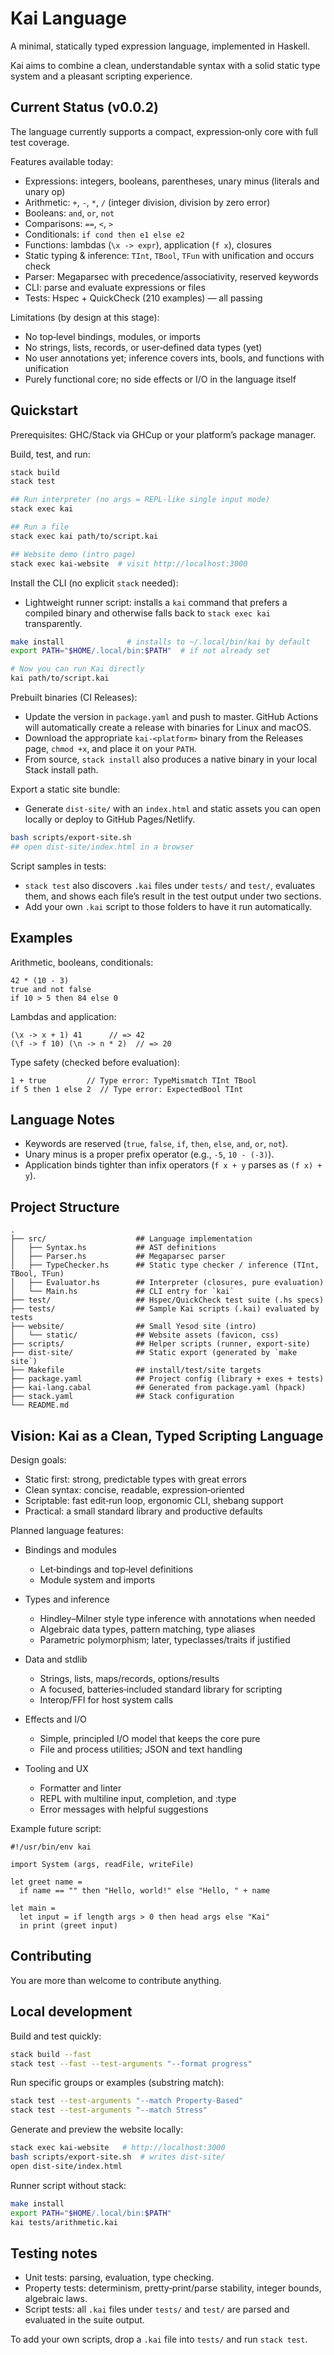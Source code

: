 # Kai Language

A minimal, statically typed expression language, implemented in Haskell.

Kai aims to combine a clean, understandable syntax with a solid static type system and a pleasant scripting experience.

## Current Status (v0.0.2)

The language currently supports a compact, expression‑only core with full test coverage.

Features available today:

- Expressions: integers, booleans, parentheses, unary minus (literals and unary op)
- Arithmetic: `+`, `-`, `*`, `/` (integer division, division by zero error)
- Booleans: `and`, `or`, `not`
- Comparisons: `==`, `<`, `>`
- Conditionals: `if cond then e1 else e2`
- Functions: lambdas (`\x -> expr`), application (`f x`), closures
- Static typing & inference: `TInt`, `TBool`, `TFun` with unification and occurs check
- Parser: Megaparsec with precedence/associativity, reserved keywords
- CLI: parse and evaluate expressions or files
- Tests: Hspec + QuickCheck (210 examples) — all passing

Limitations (by design at this stage): 

- No top‑level bindings, modules, or imports
- No strings, lists, records, or user‑defined data types (yet)
- No user annotations yet; inference covers ints, bools, and functions with unification
- Purely functional core; no side effects or I/O in the language itself

## Quickstart

Prerequisites: GHC/Stack via GHCup or your platform’s package manager.

Build, test, and run:

```bash
stack build
stack test

## Run interpreter (no args = REPL-like single input mode)
stack exec kai

## Run a file
stack exec kai path/to/script.kai

## Website demo (intro page)
stack exec kai-website  # visit http://localhost:3000
```

Install the CLI (no explicit `stack` needed):

- Lightweight runner script: installs a `kai` command that prefers a compiled binary and otherwise falls back to `stack exec kai` transparently.

```bash
make install              # installs to ~/.local/bin/kai by default
export PATH="$HOME/.local/bin:$PATH"  # if not already set

# Now you can run Kai directly
kai path/to/script.kai
```

Prebuilt binaries (CI Releases):

- Update the version in `package.yaml` and push to master. GitHub Actions will automatically create a release with binaries for Linux and macOS.
- Download the appropriate `kai-<platform>` binary from the Releases page, `chmod +x`, and place it on your `PATH`.
- From source, `stack install` also produces a native binary in your local Stack install path.

Export a static site bundle:

- Generate `dist-site/` with an `index.html` and static assets you can open locally or deploy to GitHub Pages/Netlify.

```bash
bash scripts/export-site.sh
## open dist-site/index.html in a browser
```

Script samples in tests:

- `stack test` also discovers `.kai` files under `tests/` and `test/`, evaluates them, and shows each file’s result in the test output under two sections.
- Add your own `.kai` script to those folders to have it run automatically.

## Examples

Arithmetic, booleans, conditionals:

```kai
42 * (10 - 3)
true and not false
if 10 > 5 then 84 else 0
```

Lambdas and application:

```kai
(\x -> x + 1) 41      // => 42
(\f -> f 10) (\n -> n * 2)  // => 20
```

Type safety (checked before evaluation):

```kai
1 + true         // Type error: TypeMismatch TInt TBool
if 5 then 1 else 2  // Type error: ExpectedBool TInt
```

## Language Notes

- Keywords are reserved (`true`, `false`, `if`, `then`, `else`, `and`, `or`, `not`).
- Unary minus is a proper prefix operator (e.g., `-5`, `10 - (-3)`).
- Application binds tighter than infix operators (`f x + y` parses as `(f x) + y`).

## Project Structure

```
.
├── src/                    ## Language implementation
│   ├── Syntax.hs           ## AST definitions
│   ├── Parser.hs           ## Megaparsec parser
│   ├── TypeChecker.hs      ## Static type checker / inference (TInt, TBool, TFun)
│   ├── Evaluator.hs        ## Interpreter (closures, pure evaluation)
│   └── Main.hs             ## CLI entry for `kai`
├── test/                   ## Hspec/QuickCheck test suite (.hs specs)
├── tests/                  ## Sample Kai scripts (.kai) evaluated by tests
├── website/                ## Small Yesod site (intro)
│   └── static/             ## Website assets (favicon, css)
├── scripts/                ## Helper scripts (runner, export-site)
├── dist-site/              ## Static export (generated by `make site`)
├── Makefile                ## install/test/site targets
├── package.yaml            ## Project config (library + exes + tests)
├── kai-lang.cabal          ## Generated from package.yaml (hpack)
├── stack.yaml              ## Stack configuration
└── README.md
```

## Vision: Kai as a Clean, Typed Scripting Language

Design goals:

- Static first: strong, predictable types with great errors
- Clean syntax: concise, readable, expression‑oriented
- Scriptable: fast edit‑run loop, ergonomic CLI, shebang support
- Practical: a small standard library and productive defaults

Planned language features:

- Bindings and modules
  - Let‑bindings and top‑level definitions
  - Module system and imports

- Types and inference
  - Hindley–Milner style type inference with annotations when needed
  - Algebraic data types, pattern matching, type aliases
  - Parametric polymorphism; later, typeclasses/traits if justified

- Data and stdlib
  - Strings, lists, maps/records, options/results
  - A focused, batteries‑included standard library for scripting
  - Interop/FFI for host system calls

- Effects and I/O
  - Simple, principled I/O model that keeps the core pure
  - File and process utilities; JSON and text handling

- Tooling and UX
  - Formatter and linter
  - REPL with multiline input, completion, and :type
  - Error messages with helpful suggestions

Example future script:

```kai
#!/usr/bin/env kai

import System (args, readFile, writeFile)

let greet name =
  if name == "" then "Hello, world!" else "Hello, " + name

let main =
  let input = if length args > 0 then head args else "Kai"
  in print (greet input)
```

## Contributing

You are more than welcome to contribute anything.

## Local development

Build and test quickly:

```bash
stack build --fast
stack test --fast --test-arguments "--format progress"
```

Run specific groups or examples (substring match):

```bash
stack test --test-arguments "--match Property-Based"
stack test --test-arguments "--match Stress"
```

Generate and preview the website locally:

```bash
stack exec kai-website   # http://localhost:3000
bash scripts/export-site.sh  # writes dist-site/
open dist-site/index.html
```

Runner script without stack:

```bash
make install
export PATH="$HOME/.local/bin:$PATH"
kai tests/arithmetic.kai
```

## Testing notes

- Unit tests: parsing, evaluation, type checking.
- Property tests: determinism, pretty‑print/parse stability, integer bounds, algebraic laws.
- Script tests: all `.kai` files under `tests/` and `test/` are parsed and evaluated in the suite output.

To add your own scripts, drop a `.kai` file into `tests/` and run `stack test`.

